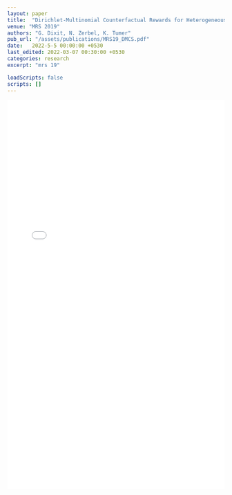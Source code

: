 ```yaml
---
layout: paper
title:  "Dirichlet-Multinomial Counterfactual Rewards for Heterogeneous Multiagent Systems"
venue: "MRS 2019"
authors: "G. Dixit, N. Zerbel, K. Tumer"
pub_url: "/assets/publications/MRS19_DMCS.pdf"
date:   2022-5-5 00:00:00 +0530
last_edited: 2022-03-07 00:30:00 +0530
categories: research
excerpt: "mrs 19"

loadScripts: false
scripts: []
---
```


<iframe width="100%" height="900" src="//jsfiddle.net/gauravdixitv/6sec7njp/embedded/" allowpaymentrequest allowfullscreen="allowfullscreen" frameborder="0"></iframe>